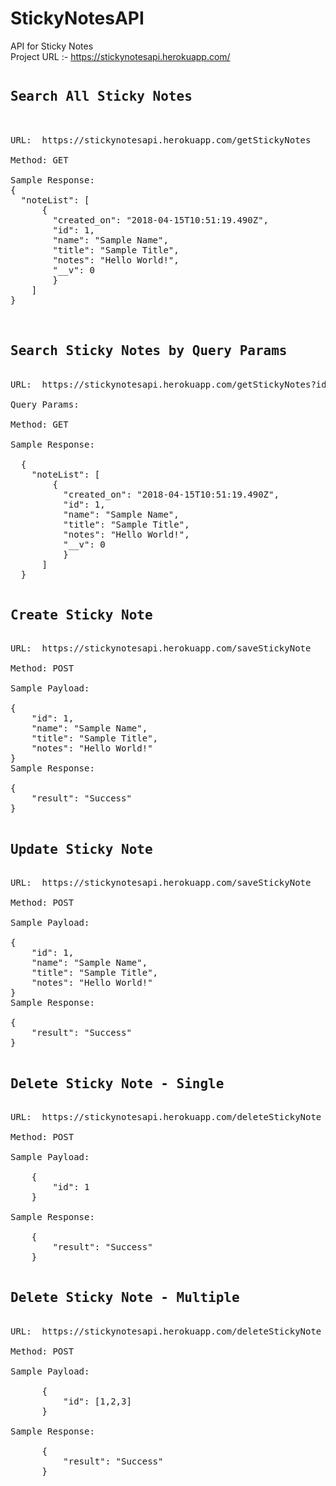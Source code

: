 # StickyNotesAPI
API for Sticky Notes<br/>
Project URL :- https://stickynotesapi.herokuapp.com/ <br/>

<pre>
<h2>Search All Sticky Notes</h2><br/>
URL:  https://stickynotesapi.herokuapp.com/getStickyNotes<br/>
Method: GET

Sample Response:
{
  "noteList": [
      {
        "created_on": "2018-04-15T10:51:19.490Z",
        "id": 1,
        "name": "Sample Name",
        "title": "Sample Title",
        "notes": "Hello World!",
        "__v": 0
        }
    ]
}


<h2>Search Sticky Notes by Query Params</h2>
URL:  https://stickynotesapi.herokuapp.com/getStickyNotes?id=1

Query Params: <?id=_id, name=_name, title=_title, notes=_notes>

Method: GET

Sample Response:

  {
    "noteList": [
        {
          "created_on": "2018-04-15T10:51:19.490Z",
          "id": 1,
          "name": "Sample Name",
          "title": "Sample Title",
          "notes": "Hello World!",
          "__v": 0
          }
      ]
  }
  
<h2>Create Sticky Note</h2>
URL:  https://stickynotesapi.herokuapp.com/saveStickyNote

Method: POST

Sample Payload:

{
    "id": 1,
    "name": "Sample Name",
    "title": "Sample Title",
    "notes": "Hello World!"
}
Sample Response:

{
    "result": "Success"
}

<h2>Update Sticky Note</h2>
URL:  https://stickynotesapi.herokuapp.com/saveStickyNote

Method: POST

Sample Payload:

{
    "id": 1,
    "name": "Sample Name",
    "title": "Sample Title",
    "notes": "Hello World!"
}
Sample Response:

{
    "result": "Success"
}

<h2>Delete Sticky Note - Single</h2>
URL:  https://stickynotesapi.herokuapp.com/deleteStickyNote

Method: POST

Sample Payload:

    {
        "id": 1
    }
    
Sample Response:

    {
        "result": "Success"
    }
    
<h2>Delete Sticky Note - Multiple</h2>
URL:  https://stickynotesapi.herokuapp.com/deleteStickyNote

Method: POST

Sample Payload:

      {
          "id": [1,2,3]
      }
      
Sample Response:

      {
          "result": "Success"
      }
      
  </pre>
